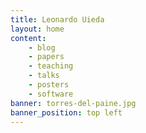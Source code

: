 ```yaml
---
title: Leonardo Uieda
layout: home
content:
    - blog
    - papers
    - teaching
    - talks
    - posters
    - software
banner: torres-del-paine.jpg
banner_position: top left
---
```

